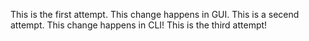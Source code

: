 This is the first attempt. This change happens in GUI.
This is a secend attempt. This change happens in CLI!
This is the third attempt!
